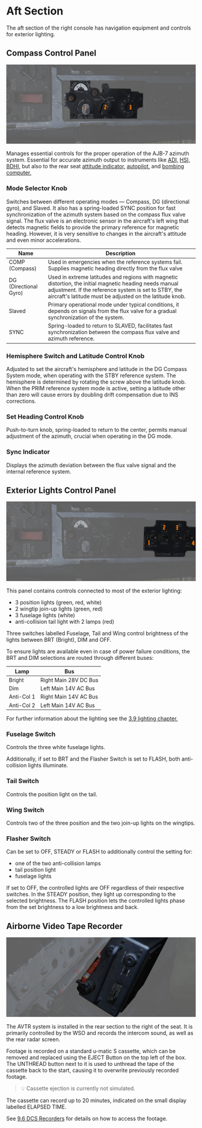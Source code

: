 # Aft Section

The aft section of the right console has navigation equipment
and controls for exterior lighting.

## Compass Control Panel

![CompassCtl](../../../img/pilot_comp_panel.jpg)

Manages essential controls for the proper operation of the AJB-7 azimuth system.
Essential for accurate azimuth output to instruments
like [ADI,](../../pilot/flight_director_group.md#attitude-director-indicator)
[HSI,](../../pilot/flight_director_group.md#horizontal-situation-indicator)
[BDHI,](../../wso/upfront_indicators.md#bearing-distance-heading-indicator-bdhi)
but also to the rear
seat [attitude indicator,](../../wso/upfront_indicators.md#attitude-indicator)
[autopilot,](../../../systems/flight_controls_gear/flight_controls.md#auotmatic-flight-control-system-afcs)
and [bombing computer.](../../../systems/weapon_systems/wrcs.md)

### Mode Selector Knob

Switches between different operating modes — Compass, DG (directional gyro), and
Slaved. It also has a spring-loaded SYNC position for fast synchronization of
the azimuth system based on the compass flux valve signal. The flux valve is an electronic
sensor in the aircraft's left wing that detects magnetic fields to provide the primary
reference for magnetic heading. However, it is very sensitive to changes in the aircraft's
attitude and even minor accelerations.

| Name                  | Description                                                                                                                                                                                                                  |
|-----------------------|------------------------------------------------------------------------------------------------------------------------------------------------------------------------------------------------------------------------------|
| COMP (Compass)        | Used in emergencies when the reference systems fail. Supplies magnetic heading directly from the flux valve                                                                                                                  |
| DG (Directional Gyro) | Used in extreme latitudes and regions with magnetic distortion, the initial magnetic heading needs manual adjustment. If the reference system is set to STBY, the aircraft's latitude must be adjusted on the latitude knob. |
| Slaved                | Primary operational mode under typical conditions, it depends on signals from the flux valve for a gradual synchronization of the system.                                                                                    |
| SYNC                  | Spring-loaded to return to SLAVED, facilitates fast synchronization between the compass flux valve and azimuth reference.                                                                                                    |

### Hemisphere Switch and Latitude Control Knob

Adjusted to set the aircraft's hemisphere and latitude in the DG Compass System
mode, when operating with the STBY reference system. The hemisphere is
determined by rotating the screw above the latitude knob. When the PRIM
reference system mode is active, setting a latitude other than zero will cause
errors by doubling drift compensation due to INS corrections.

### Set Heading Control Knob

Push-to-turn knob, spring-loaded to return to the center, permits manual
adjustment of the azimuth, crucial when operating in the DG mode.

### Sync Indicator

Displays the azimuth deviation between the flux valve signal and the internal
reference system.

## Exterior Lights Control Panel

![ExtLights](../../../img/pilot_ext_lights_panel.jpg)

This panel contains controls connected to most of the exterior lighting:

- 3 position lights (green, red, white)
- 2 wingtip join-up lights (green, red)
- 3 fuselage lights (white)
- anti-collision tail light with 2 lamps (red)

Three switches labelled Fuselage, Tail and Wing control brightness of the lights
between BRT (Bright), DIM and OFF.

To ensure lights are available even in case of power failure conditions, the BRT
and DIM selections are routed through different buses:

| Lamp       | Bus                   |
|------------|-----------------------|
| Bright     | Right Main 28V DC Bus |
| Dim        | Left Main 14V AC Bus  |
| Anti-Col 1 | Right Main 14V AC Bus |
| Anti-Col 2 | Left Main 14V AC Bus  |

For further information about the lighting see
the [3.9 lighting chapter.](../../../systems/lighting.md#exterior-lighting)

### Fuselage Switch

Controls the three white fuselage lights.

Additionally, if set to BRT and the Flasher Switch is set to FLASH, both
anti-collision lights illuminate.

### Tail Switch

Controls the position light on the tail.

### Wing Switch

Controls two of the three position and the two join-up lights on the wingtips.

### Flasher Switch

Can be set to OFF, STEADY or FLASH to additionally control the setting for:

- one of the two anti-collision lamps
- tail position light
- fuselage lights

If set to OFF, the controlled lights are OFF regardless of their respective
switches. In the STEADY position, they light up corresponding to the selected
brightness. The FLASH position lets the controlled lights phase from the set
brightness to a low brightness and back.

## Airborne Video Tape Recorder

![Airborne Video Tape Recorder](../../../img/pilot_avtr.jpg)

The AVTR system is installed in the rear section to the right of the seat. It is
primarily controlled by the WSO and records the intercom sound, as well as the
rear radar screen.

Footage is recorded on a standard u-matic S cassette, which can be removed and
replaced using the EJECT Button on the top left of the box. The UNTHREAD button
next to it is used to unthread the tape of the cassette back to the start,
causing it to overwrite previously recorded footage.

> 💡 Cassette ejection is currently not simulated.

The cassette can record up to 20 minutes, indicated on the small display
labelled ELAPSED TIME.

See [9.6 DCS Recorders](../../../dcs/recorders.md) for details on how to access the footage.
